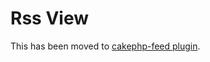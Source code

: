 # Rss View

This has been moved to [cakephp-feed plugin](https://github.com/dereuromark/cakephp-feed).

